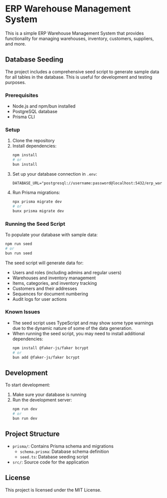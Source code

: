 # ERP Warehouse Management System

This is a simple ERP Warehouse Management System that provides functionality for managing warehouses, inventory, customers, suppliers, and more.

## Database Seeding

The project includes a comprehensive seed script to generate sample data for all tables in the database. This is useful for development and testing purposes.

### Prerequisites

- Node.js and npm/bun installed
- PostgreSQL database
- Prisma CLI

### Setup

1. Clone the repository
2. Install dependencies:
   ```bash
   npm install
   # or
   bun install
   ```
3. Set up your database connection in `.env`:
   ```
   DATABASE_URL="postgresql://username:password@localhost:5432/erp_warehouse"
   ```
4. Run Prisma migrations:
   ```bash
   npx prisma migrate dev
   # or
   bunx prisma migrate dev
   ```

### Running the Seed Script

To populate your database with sample data:

```bash
npm run seed
# or
bun run seed
```

The seed script will generate data for:

- Users and roles (including admins and regular users)
- Warehouses and inventory management
- Items, categories, and inventory tracking
- Customers and their addresses
- Sequences for document numbering
- Audit logs for user actions

### Known Issues

- The seed script uses TypeScript and may show some type warnings due to the dynamic nature of some of the data generation.
- When running the seed script, you may need to install additional dependencies:
  ```bash
  npm install @faker-js/faker bcrypt
  # or
  bun add @faker-js/faker bcrypt
  ```

## Development

To start development:

1. Make sure your database is running
2. Run the development server:
   ```bash
   npm run dev
   # or
   bun run dev
   ```

## Project Structure

- `prisma/`: Contains Prisma schema and migrations
  - `schema.prisma`: Database schema definition
  - `seed.ts`: Database seeding script
- `src/`: Source code for the application

## License

This project is licensed under the MIT License.
